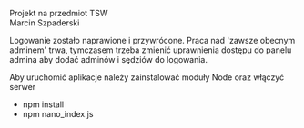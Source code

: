 Projekt na przedmiot TSW  
Marcin Szpaderski  

Logowanie zostało naprawione i przywrócone.
Praca nad 'zawsze obecnym adminem' trwa, tymczasem trzeba zmienić uprawnienia dostępu do panelu admina aby dodać adminów i sędziów do logowania.
  
Aby uruchomić aplikacje należy zainstalować moduły Node oraz włączyć serwer  
- npm install  
- npm nano_index.js